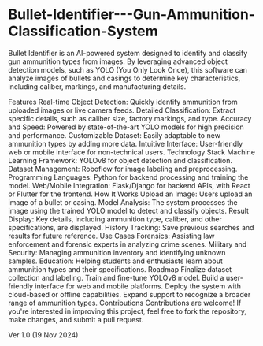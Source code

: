 # Bullet-Identifier---Gun-Ammunition-Classification-System
Bullet Identifier is an AI-powered system designed to identify and classify gun ammunition types from images. By leveraging advanced object detection models, such as YOLO (You Only Look Once), this software can analyze images of bullets and casings to determine key characteristics, including caliber, markings, and manufacturing details.

Features
Real-time Object Detection: Quickly identify ammunition from uploaded images or live camera feeds.
Detailed Classification: Extract specific details, such as caliber size, factory markings, and type.
Accuracy and Speed: Powered by state-of-the-art YOLO models for high precision and performance.
Customizable Dataset: Easily adaptable to new ammunition types by adding more data.
Intuitive Interface: User-friendly web or mobile interface for non-technical users.
Technology Stack
Machine Learning Framework: YOLOv8 for object detection and classification.
Dataset Management: Roboflow for image labeling and preprocessing.
Programming Languages: Python for backend processing and training the model.
Web/Mobile Integration: Flask/Django for backend APIs, with React or Flutter for the frontend.
How It Works
Upload an Image: Users upload an image of a bullet or casing.
Model Analysis: The system processes the image using the trained YOLO model to detect and classify objects.
Result Display: Key details, including ammunition type, caliber, and other specifications, are displayed.
History Tracking: Save previous searches and results for future reference.
Use Cases
Forensics: Assisting law enforcement and forensic experts in analyzing crime scenes.
Military and Security: Managing ammunition inventory and identifying unknown samples.
Education: Helping students and enthusiasts learn about ammunition types and their specifications.
Roadmap
 Finalize dataset collection and labeling.
 Train and fine-tune YOLOv8 model.
 Build a user-friendly interface for web and mobile platforms.
 Deploy the system with cloud-based or offline capabilities.
 Expand support to recognize a broader range of ammunition types.
Contributions
Contributions are welcome! If you're interested in improving this project, feel free to fork the repository, make changes, and submit a pull request.

Ver 1.0 (19 Nov 2024)
